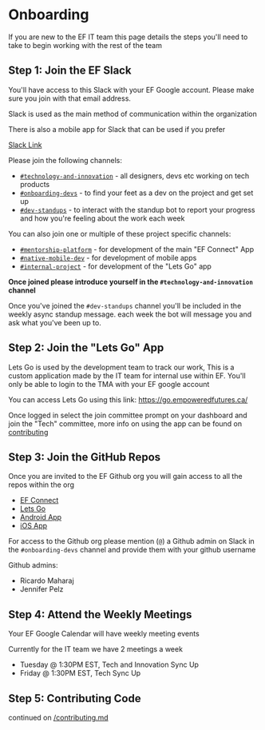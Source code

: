 # Onboarding

If you are new to the EF IT team this page details the steps you'll need to take to begin working with the rest of the team

## Step 1: Join the EF Slack

You'll have access to this Slack with your EF Google account. Please make sure you join with that email address.

Slack is used as the main method of communication within the organization

There is also a mobile app for Slack that can be used if you prefer

[Slack Link](https://join.slack.com/t/empowered-futures/shared_invite/zt-1hxgpij6a-J93vroAa9AfuHZhc4UZGog)

Please join the following channels:

- [`#technology-and-innovation`](https://empowered-futures.slack.com/archives/C02F9BRQ3LL) - all designers, devs etc working on tech products
- [`#onboarding-devs`](https://empowered-futures.slack.com/archives/C04NZJN9C6Q) - to find your feet as a dev on the project and get set up
- [`#dev-standups`](https://empowered-futures.slack.com/archives/C054DRLUNKC) - to interact with the standup bot to report your progress and how you're feeling about the work each week

You can also join one or multiple of these project specific channels:

- [`#mentorship-platform`](https://empowered-futures.slack.com/archives/C04219RQTP1) - for development of the main "EF Connect" App
- [`#native-mobile-dev`](https://empowered-futures.slack.com/archives/C05TMNZ4LUX) - for development of mobile apps
- [`#internal-project`](https://empowered-futures.slack.com/archives/C04FFB45W5Q) - for development of the "Lets Go" app

**Once joined please introduce yourself in the `#technology-and-innovation` channel**

Once you've joined the `#dev-standups` channel you'll be included in the weekly async standup message. each week the bot will message you and ask what you've been up to.

## Step 2: Join the "Lets Go" App

Lets Go is used by the development team to track our work, This is a custom application made by the IT team for internal use within EF. You'll only be able to login to the TMA with your EF google account

You can access Lets Go using this link: https://go.empoweredfutures.ca/

Once logged in select the join committee prompt on your dashboard and join the "Tech" committee, more info on using the app can be found on [contributing](./contributing.md)

## Step 3: Join the GitHub Repos

Once you are invited to the EF Github org you will gain access to all the repos within the org

- [EF Connect](https://github.com/empoweredfutures/mentorship-platform)
- [Lets Go](https://github.com/empoweredfutures/internalFE)
- [Android App](https://github.com/empoweredfutures/mentorship-platform-android)
- [iOS App](https://github.com/empoweredfutures/mentorship-platform-ios)

For access to the Github org please mention (`@`) a Github admin on Slack in the `#onboarding-devs` channel and provide them with your github username

Github admins:

- Ricardo Maharaj
- Jennifer Pelz

## Step 4: Attend the Weekly Meetings

Your EF Google Calendar will have weekly meeting events

Currently for the IT team we have 2 meetings a week

- Tuesday @ 1:30PM EST, Tech and Innovation Sync Up
- Friday @ 1:30PM EST, Tech Sync Up

## Step 5: Contributing Code

continued on [/contributing.md](/contributing.md)
